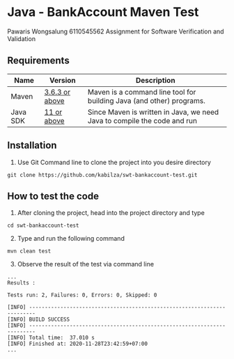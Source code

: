 # Java - BankAccount Maven Test

Pawaris Wongsalung 6110545562
Assignment for Software Verification and Validation

## Requirements

| Name     | Version                                                                        | Description                                                                                                         |
| -------- | ------------------------------------------------------------------------------ | ------------------------------------------------------------------------------------------------------------------- |
| Maven    | [3.6.3 or above](https://maven.apache.org/download.cgi)                       | Maven is a command line tool for building Java (and other) programs.                                                |
| Java SDK | [11 or above](https://www.oracle.com/java/technologies/javase-downloads.html) | Since Maven is written in Java, we need Java to compile the code and run|

## Installation

1) Use Git Command line to clone the project into you desire directory

``` 
git clone https://github.com/kabilza/swt-bankaccount-test.git
```

## How to test the code

1) After cloning the project, head into the project directory and type

``` 
cd swt-bankaccount-test
```

2) Type and run the following command
```
mvn clean test
```

3) Observe the result of the test via command line

``` 
...
Results :

Tests run: 2, Failures: 0, Errors: 0, Skipped: 0

[INFO] ------------------------------------------------------------------------
[INFO] BUILD SUCCESS
[INFO] ------------------------------------------------------------------------
[INFO] Total time:  37.010 s
[INFO] Finished at: 2020-11-28T23:42:59+07:00
...
```
